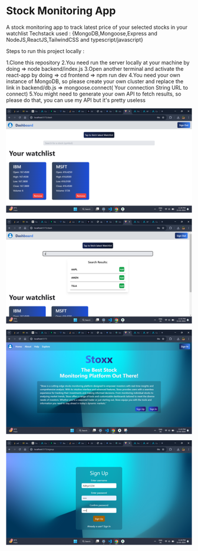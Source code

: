 # Stock Monitoring App

A stock monitoring app to track latest price of your selected stocks in your watchlist
Techstack used : {MongoDB,Mongoose,Express and NodeJS,ReactJS,TailwindCSS and typescript/javascript}


Steps to run this project locally : 

1.Clone this repository
2.You need run the server locally at your machine by doing => node backend/index.js
3.Open another terminal and activate the react-app by doing => cd frontend => npm run dev
4.You need your own instance of MongoDB, so please create your own cluster and replace the link in backend/db.js => mongoose.connect( Your connection String URL to connect)
5.You might need to generate your own API to fetch results, so please do that, you can use my API but it's pretty useless


![Demo 1](demo/demo-1.png)


![Demo 2](demo/demo-2.png)


![Demo 3](demo/demo-3.png)


![Demo 4](demo/demo-4.png)
